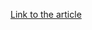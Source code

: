[Link to the article](https://thehackernews.com/2024/10/new-linux-variant-of-fastcash-malware.html)

